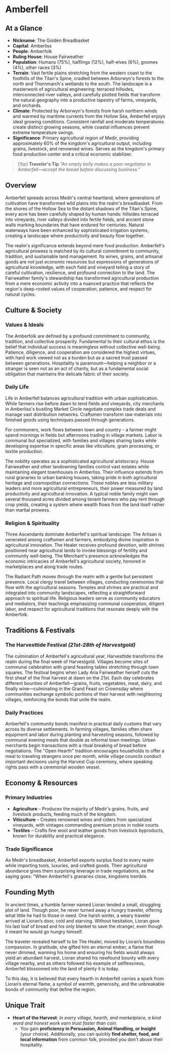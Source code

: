 # **Amberfell**

## **At a Glance**

- **Nickname**: The Golden Breadbasket
- **Capital**: Amberliss
- **People**: Amberfolk
- **Ruling House**: House Fairweather
- **Population**: Humans (75%), halflings (12%), half-elves (6%), gnomes (4%), other races (3%)
- **Terrain**: Vast fertile plains stretching from the western coast to the foothills of the Titan's Spine, cradled between Arborwyn's forests to the north and Thornmarch's wetlands to the south. The landscape is a masterwork of agricultural engineering: terraced hillsides, interconnected river valleys, and carefully plotted fields that transform the natural geography into a productive tapestry of farms, vineyards, and orchards.
- **Climate**: Protected by Arborwyn's forests from harsh northern winds and warmed by maritime currents from the Hollow Sea, Amberfell enjoys ideal growing conditions. Consistent rainfall and moderate temperatures create distinct growing seasons, while coastal influences prevent extreme temperature swings.
- **Significance**: Primary agricultural region of Medir, providing approximately 60% of the kingdom's agricultural output, including grains, livestock, and renowned wines. Serves as the kingdom's primary food production center and a critical economic stabilizer.

> [!tip] **Traveler's Tip**
> *"An empty belly makes a poor negotiator in Amberfell—accept the bread before discussing business."*

## **Overview**

Amberfell spreads across Medir's central heartland, where generations of cultivation have transformed wild plains into the realm's breadbasket. From the shores of the Hollow Sea to the distant shadows of the Titan's Spine, every acre has been carefully shaped by human hands: hillsides terraced into vineyards, river valleys divided into fertile fields, and ancient stone walls marking boundaries that have endured for centuries. Natural waterways have been enhanced by sophisticated irrigation systems, creating a landscape where productivity and beauty flow together.

The realm's significance extends beyond mere food production. Amberfell's agricultural prowess is matched by its cultural commitment to community, tradition, and sustainable land management. Its wines, grains, and artisanal goods are not just economic resources but expressions of generations of agricultural knowledge, with each field and vineyard telling a story of careful cultivation, resilience, and profound connection to the land. The Fairweather family's stewardship has transformed agricultural production from a mere economic activity into a nuanced practice that reflects the region's deep-rooted values of cooperation, patience, and respect for natural cycles.

## **Culture & Society**

### **Values & Ideals**

The Amberfolk are defined by a profound commitment to community, tradition, and collective prosperity. Fundamental to their cultural ethos is the belief that individual success is meaningless without collective well-being. Patience, diligence, and cooperation are considered the highest virtues, with hard work viewed not as a burden but as a sacred trust passed between generations. Hospitality is paramount—helping a neighbor or a stranger is seen not as an act of charity, but as a fundamental social obligation that maintains the delicate fabric of their society.

### **Daily Life**

Life in Amberfell balances agricultural tradition with urban sophistication. While farmers rise before dawn to tend fields and vineyards, city merchants in Amberliss's bustling Market Circle negotiate complex trade deals and manage vast distribution networks. Craftsmen transform raw materials into finished goods using techniques passed through generations.

For commoners, work flows between town and country - a farmer might spend mornings in fields but afternoons trading in village markets. Labor is communal but specialized, with families and villages sharing tasks while developing expertise in specific areas like viticulture, grain processing, or textile production.

The nobility operates as a sophisticated agricultural aristocracy. House Fairweather and other landowning families control vast estates while maintaining elegant townhouses in Amberliss. Their influence extends from rural granaries to urban banking houses, taking pride in both agricultural heritage and cosmopolitan connections. These nobles are less military leaders and more agricultural entrepreneurs, their power measured by land productivity and agricultural innovation. A typical noble family might own several thousand acres divided among tenant farmers who pay rent through crop yields, creating a system where wealth flows from the land itself rather than martial prowess.

### **Religion & Spirituality**

Three Ascendants dominate Amberfell's spiritual landscape: The Artisan is venerated among craftsmen and farmers, embodying divine inspiration in agricultural innovation. The Healer receives profound devotion, with shrines positioned near agricultural lands to invoke blessings of fertility and community well-being. The Merchant's presence acknowledges the economic intricacies of Amberfell's agricultural society, honored in marketplaces and along trade routes.

The Radiant Path moves through the realm with a gentle but persistent presence. Local clergy travel between villages, conducting ceremonies that flow with the agricultural seasons. Temples and shrines are practical and integrated into community landscapes, reflecting a straightforward approach to spiritual life. Religious leaders serve as community educators and mediators, their teachings emphasizing communal cooperation, diligent labor, and respect for agricultural traditions that resonate deeply with the Amberfolk.

## **Traditions & Festivals**

### **The Harvesttide Festival *(21st-28th of Harvestgold)***

The culmination of Amberfell's agricultural year, Harvesttide transforms the realm during the final week of Harvestgold. Villages become sites of communal celebration with grand feasting tables stretching through town squares. The festival begins when Lady Aria Fairweather herself cuts the first sheaf of the final harvest at dawn on the 21st. Each day celebrates different bounties of Amberfell—grains, fruits, vegetables, meat, dairy, and finally wine—culminating in the Grand Feast on Crownsday where communities exchange symbolic portions of their harvest with neighboring villages, reinforcing the bonds that unite the realm.

### **Daily Practices**

Amberfell's community bonds manifest in practical daily customs that vary across its diverse settlements. In farming villages, families often share equipment and labor during planting and harvesting seasons, followed by communal evening meals that double as informal town meetings. Urban merchants begin transactions with a ritual breaking of bread before negotiations. The "Open Hearth" tradition encourages households to offer a meal to traveling strangers once per month, while village councils conduct important decisions using the Harvest Cup ceremony, where speaking rights pass with a ceremonial wooden vessel.

## **Economy & Resources**

### **Primary Industries**

- **Agriculture** – Produces the majority of Medir's grains, fruits, and livestock products, feeding much of the kingdom.
- **Viticulture** – Creates renowned wines and ciders from specialized vineyards, with vintages commanding premium prices in noble courts.
- **Textiles** – Crafts fine wool and leather goods from livestock byproducts, known for durability and practical elegance.

### **Trade Significance**

As Medir's breadbasket, Amberfell exports surplus food to every realm while importing tools, luxuries, and crafted goods. Their agricultural abundance gives them surprising leverage in trade negotiations, as the saying goes: "When Amberfell's granaries close, kingdoms tremble.

## **Founding Myth**

In ancient times, a humble farmer named Lioran tended a small, struggling plot of land. Though poor, he never turned away a hungry traveler, offering what little he had to those in need. One harsh winter, a weary traveler arrived at Lioran’s door, cold and starving. Without hesitation, Lioran gave his last loaf of bread and his only blanket to save the stranger, even though it meant he would go hungry himself.

The traveler revealed herself to be The Healer, moved by Lioran’s boundless compassion. In gratitude, she gifted him an eternal ember, a flame that never dimmed, warming his home and ensuring his fields would always yield an abundant harvest. Lioran shared his newfound bounty with every village nearby, and as others followed his example of selflessness, Amberfell blossomed into the land of plenty it is today.

To this day, it is believed that every hearth in Amberfell carries a spark from Lioran’s eternal flame, a symbol of warmth, generosity, and the unbreakable bonds of community that define the region.

## **Unique Trait**

- **Heart of the Harvest**: _In every village, hearth, and marketplace, a kind word and honest work earn trust faster than coin._
	- You gain **proficiency in Persuasion, Animal Handling, or Insight** (your choice). Additionally, you can quickly **find shelter, food, and local information** from common folk, provided you don’t abuse their hospitality.